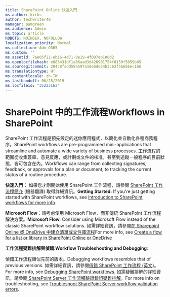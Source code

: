 ```yaml
---
title: SharePoint Online 快速入門
ms.author: kirks
author: Techwriter40
manager: pamgreen
ms.audience: Admin
ms.topic: article
ROBOTS: NOINDEX, NOFOLLOW
localization_priority: Normal
ms.collection: Adm_O365
ms.custom: ''
ms.assetid: 7ae05f21-eb16-4d71-9e19-4f097eb100d2
ms.openlocfilehash: e083431df1a86aad3d428901754f8150f5059b45
ms.sourcegitcommit: 204c8fadd59a597a18ebde24b3c63fbb656ec1b6
ms.translationtype: HT
ms.contentlocale: zh-TW
ms.lasthandoff: 06/25/2019
ms.locfileid: "35223163"
---
```

# <a name="workflows-in-sharepoint"></a><span data-ttu-id="7e5f0-102">SharePoint 中的工作流程</span><span class="sxs-lookup"><span data-stu-id="7e5f0-102">Workflows in SharePoint</span></span>

<span data-ttu-id="7e5f0-103">SharePoint 工作流程是預先設定的迷你應用程式，以簡化並自動化各種商務程序。</span><span class="sxs-lookup"><span data-stu-id="7e5f0-103">SharePoint workflows are pre-programmed mini-applications that streamline and automate a wide variety of business processes.</span></span> <span data-ttu-id="7e5f0-104">工作流程的範圍從收集簽章、意見反應，或計劃或文件的核准，甚至到追蹤一般程序的目前狀態，皆可包含在內。</span><span class="sxs-lookup"><span data-stu-id="7e5f0-104">Workflows can range from collecting signatures, feedback, or approvals for a plan or document, to tracking the current status of a routine procedure.</span></span>

<span data-ttu-id="7e5f0-105">**快速入門：** 如果您才剛開始使用 SharePoint 工作流程，請參閱 [SharePoint 工作流程簡介](https://support.office.com/article/introduction-to-sharepoint-workflow-07982276-54e8-4e17-8699-5056eff4d9e3) (機器翻譯) 取得詳細資訊。</span><span class="sxs-lookup"><span data-stu-id="7e5f0-105">**Getting Started:** If you're just getting started with SharePoint workflows, see [Introduction to SharePoint workflows for more info](https://support.office.com/article/introduction-to-sharepoint-workflow-07982276-54e8-4e17-8699-5056eff4d9e3).</span></span>

<span data-ttu-id="7e5f0-106">**Microsoft Flow**：請考慮使用 Microsoft Flow，而非傳統 SharePoint 工作流程解決方案。</span><span class="sxs-lookup"><span data-stu-id="7e5f0-106">**Microsoft Flow**: Consider using Microsoft Flow instead of the classic SharePoint workflow solutions.</span></span> <span data-ttu-id="7e5f0-107">如需詳細資訊，請參閱[在 Sharepoint Online 或 OneDrive 中建立清單或文件庫流程](https://support.office.com/article/create-a-flow-for-a-list-or-library-in-sharepoint-online-or-onedrive-for-business-a9c3e03b-0654-46af-a254-20252e580d01)</span><span class="sxs-lookup"><span data-stu-id="7e5f0-107">For more info, see [Create a flow for a list or library in SharePoint Online or OneDrive](https://support.office.com/article/create-a-flow-for-a-list-or-library-in-sharepoint-online-or-onedrive-for-business-a9c3e03b-0654-46af-a254-20252e580d01)</span></span>

<span data-ttu-id="7e5f0-108">**工作流程疑難排解與偵錯**:</span><span class="sxs-lookup"><span data-stu-id="7e5f0-108">**Workflow Troubleshooting and Debugging**:</span></span>

<span data-ttu-id="7e5f0-109">偵錯工作流程類似先前的版本。</span><span class="sxs-lookup"><span data-stu-id="7e5f0-109">Debugging workflows resembles that of previous versions.</span></span> <span data-ttu-id="7e5f0-110">如需詳細資訊，請參閱[偵錯 SharePoint 工作流程 (英文)](https://docs.microsoft.com/sharepoint/dev/general-development/debugging-sharepoint-server-workflows)。</span><span class="sxs-lookup"><span data-stu-id="7e5f0-110">For more info, see [Debugging SharePoint workflows](https://docs.microsoft.com/sharepoint/dev/general-development/debugging-sharepoint-server-workflows).</span></span> <span data-ttu-id="7e5f0-111">如需疑難排解的詳細資訊，請參閱[ SharePoint Server 工作流程驗證錯誤疑難排解](https://docs.microsoft.com/sharepoint/dev/general-development/troubleshooting-sharepoint-server-workflow-validation-errors-in-visio)。</span><span class="sxs-lookup"><span data-stu-id="7e5f0-111">For more info on troubleshooting, see [Troubleshoot SharePoint Server workflow validation errors](https://docs.microsoft.com/sharepoint/dev/general-development/troubleshooting-sharepoint-server-workflow-validation-errors-in-visio).</span></span>

